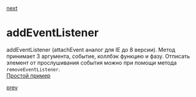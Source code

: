 <a href="05.md">next</a>

<h1>addEventListener</h1>

<div>
addEventListener (attachEvent аналог для IE до 8 версии).
Метод принимает 3 аргумента, событие, коллбэк функцию и фазу.
Отписать элемент от прослушивания события можно при помощи метода <code>removeEventListener</code>.
<div>
<a href="https://codepen.io/paawel/pen/ZvQaZe?editors=1010">Простой пример</a>

<a href="03.md">prev</a>
